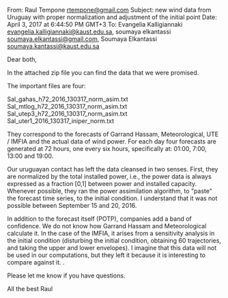From: Raul Tempone <rtempone@gmail.com>
Subject: new wind data from Uruguay with proper normalization and adjustment of the initial point
Date: April 3, 2017 at 6:44:50 PM GMT+3
To: Evangelia Kalligiannaki <evangelia.kalligiannaki@kaust.edu.sa>, soumaya elkantassi <soumaya.elkantassi@gmail.com>, Soumaya Elkantassi <soumaya.kantassi@kaust.edu.sa>

Dear both,


In the attached zip file you can find the data that we were promised.

The important files are four:

Sal_gahas_h72_2016_130317_norm_asim.txt
Sal_mtlog_h72_2016_130317_norm_asim.txt
Sal_utep3_h72_2016_130317_norm_asim.txt
Sal_uter1_2016_130317_iniper_norm.txt

They correspond to the forecasts of Garrand Hassam, Meteorological, UTE / IMFIA and the actual data of wind power. For each day four forecasts are generated at 72 hours, one every six hours, specifically at: 01:00, 7:00, 13:00 and 19:00.

Our uruguayan contact has left the data cleansed in two senses. First, they are normalized by the total installed power, i.e., the power data is always expressed as a fraction [0,1] between power and installed capacity. Whenever possible, they ran the power assimilation algorithm, to "paste" the forecast time series, to the initial condition. I understand that it was not possible between September 15 and 20, 2016.

In addition to the forecast itself (POTP), companies add a band of confidence. We do not know how Garrand Hassam and Meteorological calculate it. In the case of the IMFIA, it arises from a sensitivity analysis in the initial condition (disturbing the initial condition, obtaining 60 trajectories, and taking the upper and lower envelopes). I imagine that this data will not be used in our computations, but they left it because it is interesting to compare against it. .

Please let me know if you have questions.


All the best
Raul
